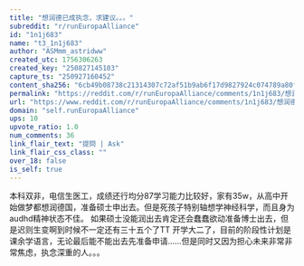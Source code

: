 ```yaml
---
title: "想润德已成执念，求建议。。。"
subreddit: "r/runEuropaAlliance"
id: "1n1j683"
name: "t3_1n1j683"
author: "ASMmm_astridww"
created_utc: 1756306263
created_key: "250827145103"
capture_ts: "250927160452"
content_sha256: "6cb49b08738c21314307c72af51b9ab6f17d9827924c074789a80fdc44f9afdf"
permalink: "https://reddit.com/r/runEuropaAlliance/comments/1n1j683/想润德已成执念求建议/"
url: "https://www.reddit.com/r/runEuropaAlliance/comments/1n1j683/想润德已成执念求建议/"
domain: "self.runEuropaAlliance"
ups: 10
upvote_ratio: 1.0
num_comments: 36
link_flair_text: "提問 | Ask"
link_flair_css_class: ""
over_18: false
is_self: true
---
```


本科双非，电信生医工，成绩还行均分87学习能力比较好，家有35w，从高中开始做梦都想润德国，准备硕士申出去。但是死孩子特别轴想学神经科学，而且身为audhd精神状态不佳。
如果硕士没能润出去肯定还会蠢蠢欲动准备博士出去，但是迟则生变啊到时候不一定还有三十五个了TT
开学大二了，目前的阶段性计划是课余学语言，无论最后能不能出去先准备申请……但是同时又因为担心未来非常非常焦虑，执念深重的人。。。
